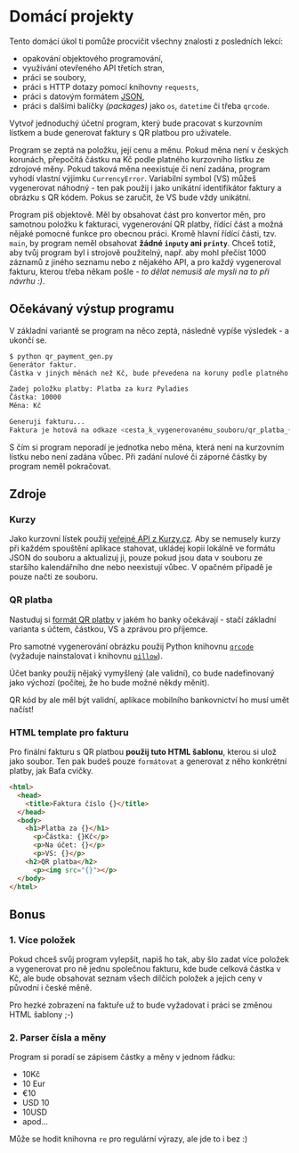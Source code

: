 # Domácí projekty

Tento domácí úkol ti pomůže procvičit všechny znalosti z posledních lekcí:
- opakování objektového programování,
- využívání otevřeného API třetích stran,
- práci se soubory,
- práci s HTTP dotazy pomocí knihovny `requests`,
- práci s datovým formátem [JSON](https://en.wikipedia.org/wiki/JSON),
- práci s dalšími balíčky _(packages)_ jako `os`, `datetime` či třeba `qrcode`.

Vytvoř jednoduchý účetní program, který bude pracovat s kurzovním lístkem a
bude generovat faktury s QR platbou pro uživatele.

Program se zeptá na položku, její cenu a měnu. Pokud měna není v českých korunách,
přepočítá částku na Kč podle platného kurzovního lístku ze zdrojové měny.
Pokud taková měna neexistuje či není zadána, program vyhodí vlastní výjimku `CurrencyError`.
Variabilní symbol (VS) můžeš vygenerovat náhodný -
ten pak použij i jako unikátní identifikátor faktury a obrázku s QR kódem.
Pokus se zaručit, že VS bude vždy unikátní.

Program piš objektově. Měl by obsahovat část pro konvertor měn,
pro samotnou položku k fakturaci, vygenerování QR platby,
řídící část a možná nějaké pomocné funkce pro obecnou práci.
Kromě hlavní řídící části, tzv. `main`, by program neměl obsahovat **žádné `inputy` ani `printy`**.
Chceš totiž, aby tvůj program byl i strojově použitelný, např. aby mohl přečíst 1000 záznamů
z jiného seznamu nebo z nějakého API, a pro každý vygeneroval fakturu, kterou třeba někam pošle - _to dělat nemusíš ale mysli na to při návrhu :)_.

## Očekávaný výstup programu

V základní variantě se program na něco zeptá, následně vypíše výsledek - a ukončí se.

```bash
$ python qr_payment_gen.py
Generátor faktur.
Částka v jiných měnách než Kč, bude převedena na koruny podle platného kurzu ČNB.

Zadej položku platby: Platba za kurz Pyladies
Částka: 10000
Měna: Kč

Generuji fakturu...
Faktura je hotová na odkaze <cesta_k_vygenerovanému_souboru/qr_platba_{unikatni_ID}.html>
```

S čím si program neporadí je jednotka nebo měna, která není na kurzovním lístku nebo není zadána vůbec.
Při zadání nulové či záporné částky by program neměl pokračovat.

## Zdroje

### Kurzy
Jako kurzovní lístek použij [veřejné API z Kurzy.cz](https://www.kurzy.cz/html-kody/json/kurzy-bank.htm).
Aby se nemusely kurzy při každém spouštění aplikace stahovat,
ukládej kopii lokálně ve formátu JSON do souboru a aktualizuj ji,
pouze pokud jsou data v souboru ze staršího kalendářního dne nebo neexistují vůbec.
V opačném případě je pouze načti ze souboru.

### QR platba
Nastuduj si [formát QR platby](https://qr-platba.cz/pro-vyvojare/specifikace-formatu/) v jakém ho banky očekávají -
stačí základní varianta s účtem, částkou, VS a zprávou pro příjemce.

Pro samotné vygenerování obrázku použij Python knihovnu [`qrcode`](https://pypi.org/project/qrcode/) (vyžaduje nainstalovat i knihovnu [`pillow`](https://pypi.org/project/Pillow/)).

Účet banky použij nějaký vymyšlený (ale validní), co bude nadefinovaný jako výchozí (počítej, že ho bude možné někdy měnit).

QR kód by ale měl být validní, aplikace mobilního bankovnictví ho musí umět načíst!

### HTML template pro fakturu
Pro finální fakturu s QR platbou **použij tuto HTML šablonu**, kterou si ulož jako soubor.
Ten pak budeš pouze `formátovat` a generovat z něho konkrétní platby, jak Baťa cvičky.

```html
<html>
  <head>
    <title>Faktura číslo {}</title>
  </head>
  <body>
    <h1>Platba za {}</h1>
      <p>Částka: {}Kč</p>
      <p>Na účet: {}</p>
      <p>VS: {}</p>
    <h2>QR platba</h2>
      <p><img src="{}"></p>
  </body>
</html>
```

## Bonus

### 1. Více položek
Pokud chceš svůj program vylepšit, napiš ho tak, aby šlo zadat více položek
a vygenerovat pro ně jednu společnou fakturu, kde bude celková částka v Kč,
ale bude obsahovat seznam všech dílčích položek a jejich ceny v původní i české měně.

Pro hezké zobrazení na faktuře už to bude vyžadovat i práci se změnou HTML šablony ;-)

### 2. Parser čísla a měny
Program si poradí se zápisem částky a měny v jednom řádku:
- 10Kč
- 10 Eur
- €10
- USD 10
- 10USD
- apod...

Může se hodit knihovna `re` pro regulární výrazy, ale jde to i bez :)
